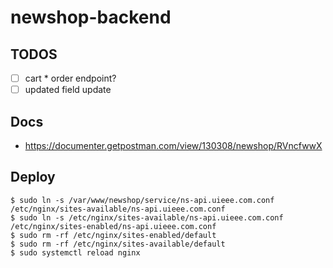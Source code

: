 # newshop-backend

<!-- compare link: https://github.com/top-think/think/compare/6eda63b3d642c1bfdf6761091f7c631e8e7eecc6...5.1 -->

## TODOS

- [ ] cart * order endpoint?
- [ ] updated field update

## Docs

- https://documenter.getpostman.com/view/130308/newshop/RVncfwwX

## Deploy

```shell
$ sudo ln -s /var/www/newshop/service/ns-api.uieee.com.conf /etc/nginx/sites-available/ns-api.uieee.com.conf
$ sudo ln -s /etc/nginx/sites-available/ns-api.uieee.com.conf /etc/nginx/sites-enabled/ns-api.uieee.com.conf
$ sudo rm -rf /etc/nginx/sites-enabled/default
$ sudo rm -rf /etc/nginx/sites-available/default
$ sudo systemctl reload nginx
```
